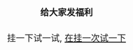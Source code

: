<!DOCTYPE html>
<html>
<head>
    <meta charset="utf-8" />
    <title>Page Title</title>
<style>
    *{padding:0;
    margin :0;
    }
    .title{text-align: center;font-size: 20px;}
    .content{width:320px;margin:10px auto 20px auto;min-height:
    300px;cursor: no-drop }
</style>
<body>
    <div style="text-align:center;font-size:20px;font-weight:bold;
    margin-bottom:30px;"> 给大家发福利</div>
    <div>
        <div class="title">挂一下试一试,
         <a href="javascript:void(0)"onclick="window.location.reload()">在挂一次试一下</a></div>
    <div class="content">
        <canvas></canvas>
    </div>
    </div>
</body>
<script src="./jquery.min.js"></script>
<script>
   /* s=11;
    console.log(s);*/
    var bodyStyle=document.body.style;
 // connsole.log()
 bodyStyle.mozUserSelect='none';
 bodyStyle.webkitUserSelect='none';
 var img=new Image();
 var canvas=document.querySelector('canvas');
canvas.style.backgroundColor='transparent';//透明
canvas.style.position='absolute';
var imgs=['1.jpg','2.jpg'];
var num=Math.floor(Math.random()*2);
img.src=imgs[num];
//console.log(num)
img.addEventListener('load',function(e){
    var ctx;
    var w=img.width,
        h=img.height;
        var offsetX=canvas.offsetLeft,
            offsetY=canvas.offsetTop;
        var mousedown=false;
        function layer(ctx){
            ctx.filllStyle='gray';
            //矩形的方式填充  问题一怎么操作正方形？
            ctx.fillRect(0,0,w,h);
        }
    //var offsetX=
    function eventDown(e){//按下鼠标
        e.preventDefault();
        mousedown=true;
    }
    function eventUp(e){//松开鼠标
        e.preventDefault();
        mousedown=false;
    }
    function eventMove(e){//移动消除
        e.preventDefault();
        if(e.changedTouches){
            e.changedTouches[e.changedTouches.length-1];//获取到当前节点的属性
//单手指触发多手指
        }
        var x=(e.clientX+document.body.scrollLeft||e.pageX())-offsetX||0,
        y=(e.clientY+document.body.scrollTop||e.pageY())-offsetY||0;
        with(ctx){
            beginPath();
            arc(x,y,10,0,Math.PI*2);
            fill();    }
 }
canvas.width=w;
canvas.height=h;
canvas.style.backgroundImage='url('+img.src+')';
ctx=canvas.getContext('2d');//2D的模式
layer(ctx);//调用函数上颜色
ctx.globalCompositeOperation='destination-out';
canvas.addEventListener('touchstart',eventDown);
canvas.addEventListener('touchend',eventUp);
canvas.addEventListener('touchmove',eventMove);
canvas.addEventListener('mousedown',eventDown);
canvas.addEventListener('nouseup',eventUp);
canvas.addEventListener('mousemove',eventMove);
})
</script>
</html>
